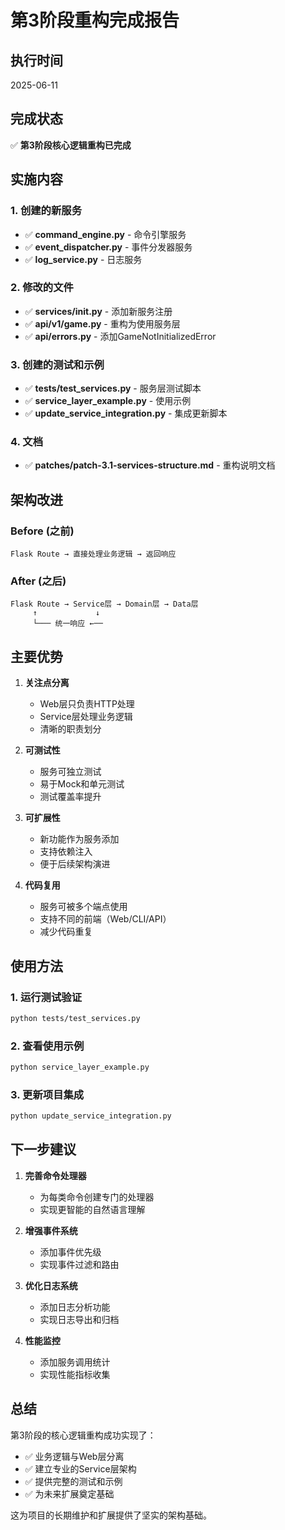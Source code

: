 # 第3阶段重构完成报告

## 执行时间
2025-06-11

## 完成状态
✅ **第3阶段核心逻辑重构已完成**

## 实施内容

### 1. 创建的新服务
- ✅ **command_engine.py** - 命令引擎服务
- ✅ **event_dispatcher.py** - 事件分发器服务
- ✅ **log_service.py** - 日志服务

### 2. 修改的文件
- ✅ **services/__init__.py** - 添加新服务注册
- ✅ **api/v1/game.py** - 重构为使用服务层
- ✅ **api/errors.py** - 添加GameNotInitializedError

### 3. 创建的测试和示例
- ✅ **tests/test_services.py** - 服务层测试脚本
- ✅ **service_layer_example.py** - 使用示例
- ✅ **update_service_integration.py** - 集成更新脚本

### 4. 文档
- ✅ **patches/patch-3.1-services-structure.md** - 重构说明文档

## 架构改进

### Before (之前)
```
Flask Route → 直接处理业务逻辑 → 返回响应
```

### After (之后)
```
Flask Route → Service层 → Domain层 → Data层
     ↑             ↓
     └─── 统一响应 ←──
```

## 主要优势

1. **关注点分离**
   - Web层只负责HTTP处理
   - Service层处理业务逻辑
   - 清晰的职责划分

2. **可测试性**
   - 服务可独立测试
   - 易于Mock和单元测试
   - 测试覆盖率提升

3. **可扩展性**
   - 新功能作为服务添加
   - 支持依赖注入
   - 便于后续架构演进

4. **代码复用**
   - 服务可被多个端点使用
   - 支持不同的前端（Web/CLI/API）
   - 减少代码重复

## 使用方法

### 1. 运行测试验证
```bash
python tests/test_services.py
```

### 2. 查看使用示例
```bash
python service_layer_example.py
```

### 3. 更新项目集成
```bash
python update_service_integration.py
```

## 下一步建议

1. **完善命令处理器**
   - 为每类命令创建专门的处理器
   - 实现更智能的自然语言理解

2. **增强事件系统**
   - 添加事件优先级
   - 实现事件过滤和路由

3. **优化日志系统**
   - 添加日志分析功能
   - 实现日志导出和归档

4. **性能监控**
   - 添加服务调用统计
   - 实现性能指标收集

## 总结

第3阶段的核心逻辑重构成功实现了：
- ✅ 业务逻辑与Web层分离
- ✅ 建立专业的Service层架构
- ✅ 提供完整的测试和示例
- ✅ 为未来扩展奠定基础

这为项目的长期维护和扩展提供了坚实的架构基础。
